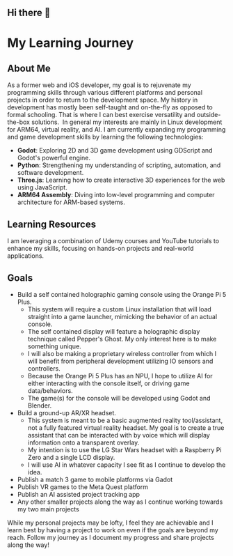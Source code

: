 ## Hi there 👋

# My Learning Journey

## About Me

As a former web and iOS developer, my goal is to rejuvenate my programming skills through various different platforms and personal projects in order to return to the development space. My history in development has mostly been self-taught and on-the-fly as opposed to formal schooling. That is where I can best exercise versatility and outside-the-box solutions.  In general my interests are mainly in Linux development for ARM64, virtual reality, and AI. I am currently expanding my programming and game development skills by learning the following technologies:

- **Godot**: Exploring 2D and 3D game development using GDScript and Godot's powerful engine.
- **Python**: Strengthening my understanding of scripting, automation, and software development.
- **Three.js**: Learning how to create interactive 3D experiences for the web using JavaScript.
- **ARM64 Assembly**: Diving into low-level programming and computer architecture for ARM-based systems.

## Learning Resources

I am leveraging a combination of Udemy courses and YouTube tutorials to enhance my skills, focusing on hands-on projects and real-world applications.

## Goals

- Build a self contained holographic gaming console using the Orange Pi 5 Plus.
  - This system will require a custom Linux installation that will load straight into a game launcher, mimicking the behavior of an actual console.
  - The self contained display will feature a holographic display technique called Pepper's Ghost. My only interest here is to make something unique.
  - I will also be making a proprietary wireless controller from which I will benefit from peripheral development utilizing IO sensors and controllers.
  - Because the Orange Pi 5 Plus has an NPU, I hope to utilize AI for either interacting with the console itself, or driving game data/behaviors.
  - The game(s) for the console will be developed using Godot and Blender.
- Build a ground-up AR/XR headset.
  - This system is meant to be a basic augmented reality tool/assistant, not a fully featured virtual reality headset. My goal is to create a true assistant that can be interacted with by voice which will display information onto a transparent overlay.
  - My intention is to use the LG Star Wars headset with a Raspberry Pi Zero and a single LCD display.
  - I will use AI in whatever capacity I see fit as I continue to develop the idea.
- Publish a match 3 game to mobile platforms via Gadot
- Publish VR games to the Meta Quest platform
- Publish an AI assisted project tracking app
- Any other smaller projects along the way as I continue working towards my two main projects

While my personal projects may be lofty, I feel they are achievable and I learn best by having a project to work on even if the goals are beyond my reach. Follow my journey as I document my progress and share projects along the way!

